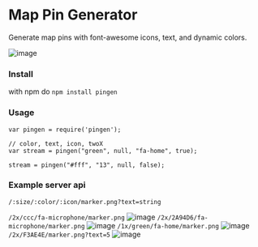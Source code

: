 # Map Pin Generator

Generate map pins with font-awesome icons, text, and dynamic colors.


![image](https://cloud.githubusercontent.com/assets/848347/2747435/61840d7c-c76b-11e3-9205-f068ca2a3fb4.png)

### Install
with npm do `npm install pingen`

### Usage
```
var pingen = require('pingen');

// color, text, icon, twoX 
var stream = pingen("green", null, "fa-home", true);

stream = pingen("#fff", "13", null, false);
```

### Example server api
`/:size/:color/:icon/marker.png?text=string`

`/2x/ccc/fa-microphone/marker.png`
![image](https://cloud.githubusercontent.com/assets/848347/2747447/108d1674-c76c-11e3-86f1-e1dccb989bbc.png)
`/2x/2A94D6/fa-microphone/marker.png`
![image](https://cloud.githubusercontent.com/assets/848347/2747450/2c3d2148-c76c-11e3-89bc-6a982c2fab9a.png)
`/1x/green/fa-home/marker.png`
![image](https://cloud.githubusercontent.com/assets/848347/2747453/53bc8f06-c76c-11e3-89cb-5e0bd134bccd.png)
`/2x/F3AE4E/marker.png?text=5`
![image](https://cloud.githubusercontent.com/assets/848347/2747457/71594770-c76c-11e3-9380-ee293df6144b.png)

